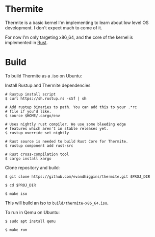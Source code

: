 # Thermite 
Thermite is a basic kernel I'm implementing to learn about
low level OS development. I don't expect much to come of it.

For now I'm only targeting x86_64, and the core of the kernel
is implemented in [Rust](https://rust-lang.org).

# Build
To build Thermite as a .iso on Ubuntu:

Install Rustup and Thermite dependencies
```
# Rustup install script
$ curl https://sh.rustup.rs -sSf | sh   

# Add rustup binaries to path. You can add this to your .*rc
# file if you'd like.
$ source $HOME/.cargo/env

# Uses nightly rust compiler. We use some bleeding edge
# features which aren't in stable releases yet.
$ rustup override set nightly

# Rust source is needed to build Rust Core for Thermite.
$ rustup component add rust-src

# Rust cross-compilation tool
$ cargo install xargo
```

Clone repository and build:
```
$ git clone https://github.com/evandhiggins/thermite.git $PROJ_DIR

$ cd $PROJ_DIR

$ make iso
```
This will build an iso to `build/thermite-x86_64.iso`.

To run in Qemu on Ubuntu:
```
$ sudo apt install qemu

$ make run
```
